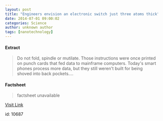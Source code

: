 ```yaml
---
layout: post
title: "Engineers envision an electronic switch just three atoms thick"
date: 2014-07-01 09:00:02
categories: Science
author: unknown author
tags: [nanotechnology]
---
```



#### Extract
>Do not fold, spindle or mutilate. Those instructions were once printed on punch cards that fed data to mainframe computers. Today's smart phones process more data, but they still weren't built for being shoved into back pockets....

#### Factsheet
>factsheet unavailable

[Visit Link](http://phys.org/news323366944.html)

id:   10687


